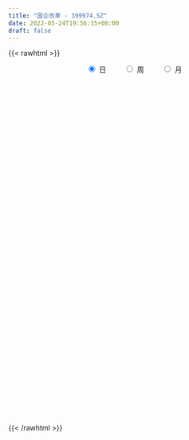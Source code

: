 ```yaml
---
title: "国企改革 - 399974.SZ"
date: 2022-05-24T19:56:15+08:00
draft: false
---
```

{{< rawhtml >}}
    <div style="text-align: center">
        <label style="padding: 1rem;"><input style="margin-right: .5rem" type="radio" name="period" value="D" checked onclick="period_change(this)">日</label>
        <label style="padding: 1rem;"><input style="margin-right: .5rem" type="radio" name="period" value="W" onclick="period_change(this)">周</label>
        <label style="padding: 1rem;"><input style="margin-right: .5rem" type="radio" name="period" value="M" onclick="period_change(this)">月</label>
    </div>
    <div id="chart" style="height: 700px;"></div> 
    <script type="text/javascript">
        const D_v = [35735266.0799999982,41989822.6199999973,42526641.9600000009,33991743.8100000024,33069379.7399999984,35579750.5200000033,35158806.5399999991,36756834.450000003,48857076.9399999976,42567646.0600000024,36628579.75,44381729.3900000006,37082402.6799999997,36965055.8200000003,34124274.8299999982,31908581.370000001,35415193.1000000015,33976742.5,33277737.2600000016,30758989.0599999987,38031086.6000000015,50490913.6799999997,45500644.3999999985,41319783.75,35815207.9600000009,51112211.4299999997,43668958.2199999988,44416566.6799999997,41683701.1400000006,37150286.3100000024,43020397.2899999991,40046848.8999999985,40694975.9600000009,33263592.4899999984,41123479.0399999991,39882261.2100000009,37061024.549999997,39619037.7100000009,38428677.6300000027,49603175.950000003,42316206.049999997,53759593.5600000024,45688739.7899999991,55264375.5300000012,48371802.5700000003,47904740.0700000003,44024240.5600000024,37674277.9699999988,43491628.8900000006,45327489.2199999988,55609417.2700000033,62732924.6300000027,67602367.3400000036,57182847.8500000015,48794688.3999999985,48434707.1000000015,66765805.6499999985,54700709.0,45110311.1799999997,48606838.1300000027,46881078.3699999973,54355956.9600000009,49256206.3999999985,54970923.9799999967,48940684.6400000006,46916612.3400000036,45788756.6499999985,54410391.3100000024,55417245.3699999973,60475282.950000003,53687665.2800000012,49217237.6000000015,54935801.4099999964,46413108.5099999979,46264487.7199999988,49451198.9299999997,62694127.75,69956957.1899999976,89329267.799999997,79030024.9699999988,75831608.2800000012,66024272.2199999988,64436172.3299999982,66953943.4600000009,71956017.7399999946,78590983.4200000018,69633385.549999997,70608873.9300000072,56338193.0099999979,62859274.5200000033,57188543.3599999994,57288986.6300000027,59981321.9200000018,55015489.8299999982,58940265.799999997,50039437.2100000009,54492828.8100000024,43192956.7400000021,52682258.2899999991,49660447.049999997,50493135.549999997,41195464.2199999988,37907794.7700000033,46060296.9200000018,45832143.799999997,39666135.1899999976,43058411.2299999967,42425755.2400000021,41616108.5399999991,42573128.0600000024,40997057.8299999982,43929127.0099999979,48189215.8800000027,49808255.5399999991,52645570.2800000012,56514206.2299999967,45054806.8500000015,41244379.4799999967,41386388.1700000018,37305637.7800000012,35333294.5099999979,40992978.9399999976,50654891.799999997,43192142.1799999997,39706495.3699999973,42373542.7199999988,36280795.8699999973,37314793.7800000012,39808848.2899999991,44799882.0600000024,40786692.0900000036,36955212.3200000003,33017469.879999999,32745103.5799999982,36427855.4399999976,36971211.1599999964,35815000.0600000024,43810158.8400000036,43782982.4600000009,48740390.200000003,51398212.5300000012,43464658.1599999964,59792416.8400000036,52498869.1599999964,59775979.5799999982,44672009.5,39172406.4099999964,42613835.8400000036,41419366.3200000003,43403457.3100000024,34078290.3200000003,31998403.3500000015,35195740.200000003,34574168.1400000006,33421370.8399999999,33942863.6799999997,30765480.5899999999,37661788.0,33245495.7199999988,42269838.2299999967,47646812.2299999967,43291534.0,53689275.1899999976,48075694.8999999985,44072769.3299999982,42565466.299999997,43440128.8400000036,42643082.7299999967,36852716.4200000018,48189089.3900000006,44373210.049999997,49582297.3100000024,44688184.4900000021,36949543.6899999976,40214060.8999999985,32253033.879999999,37654394.2299999967,37898620.6499999985,43990136.8299999982,44185065.6199999973,45069903.6400000006,42386974.1300000027,49807082.25,45222249.1599999964,36943810.9600000009,32733077.1799999997,33181038.4600000009,32690593.5799999982,37095137.799999997,39329776.9600000009,40662058.3800000027,60140416.4299999997,44277570.9900000021,38150218.2199999988,37706292.049999997,34562981.2299999967,45332723.4699999988,38917248.7100000009,50955076.2899999991,50998523.8200000003,58106661.9299999997,45838819.5900000036,43013604.1099999994,39024818.5600000024,61782846.8400000036,60274883.3599999994,53520820.3900000006,46535068.3400000036,40004345.4399999976,36889209.1000000015,41775684.0600000024,33876999.5300000012,33255691.4600000009,35964317.700000003,30290560.9200000018,42869199.700000003,40193608.3299999982,40533207.7899999991,50362829.1700000018,40892253.9900000021,46825292.8200000003,46467002.2299999967,43740453.4699999988,38169696.6099999994,40006220.3299999982,39802833.1300000027,38409542.8299999982,36984044.7299999967,36470852.6599999964,38284143.6400000006,36288420.0799999982,49986906.2299999967,47956943.3400000036,54513391.5300000012,48979527.2899999991,55178224.7100000009,49673673.1700000018,43504844.3699999973,33027602.7800000012,47464951.5900000036,55970499.0,38355471.0,38888825.0,38237920.0,36933808.0,37298438.5,38016850.4399999976,46039082.6000000015,38833420.6899999976,45662596.3900000006]
const D_histogram = [0.0,3.2942678063,6.7980846026,9.0353470999,9.2725566816,8.614947508,6.0073451853,4.3555267764,6.6193725793,7.6664339542,8.2995517091,7.7014932689,7.5656214891,7.2723524695,5.3168571115,2.9762460682,1.6244491433,1.1558858656,-1.059997019,-2.44202096,-2.6601169669,-4.5848319892,-7.0340118587,-9.862354997,-11.0587857744,-11.3270301294,-11.3049170679,-9.8872707729,-8.194841469,-6.720839299,-3.6343768954,-1.6279229114,-2.1570560137,-1.6157629768,-1.3429708824,-4.5993070079,-5.4782929855,-4.979369308,-3.4102843089,-2.5157189844,-2.2348575778,-0.8596662161,0.5501056642,0.0703358549,1.3039034933,1.8284610779,2.7223072088,2.5825359768,3.0402626993,3.1778489322,2.2286236166,-1.8988563252,-7.6372124544,-11.799706129,-11.8971212039,-12.3376649789,-8.2721014507,-5.7855418001,-3.0905203751,-1.54890108,-0.3894646417,2.5601934285,6.180955817,8.5236135829,8.6694852213,8.2078238273,7.3421610757,3.691724555,3.3288274736,2.4108278308,0.0527487795,0.6598472373,1.6438480386,2.0546592741,0.1572383767,-1.200218519,-2.2928999672,-1.5620349281,0.3189944941,2.205769635,2.3761050604,4.3067186816,7.1259150306,7.9778097707,8.7181956078,9.6222345087,10.0959733831,7.4477793235,4.120467605,-0.0743122713,-1.7611990284,-2.6669480028,-2.9304267443,-4.0883037721,-5.1327860498,-4.3312224363,-5.4130669609,-5.0479210513,-3.1808739803,-1.2888313292,-1.8983808495,-1.2633970986,-0.5671342128,0.4018964219,0.1246782362,0.9135352969,0.7530769047,1.0936494336,1.7829551492,2.4878238045,2.1960009623,0.1729994594,-2.3964200415,-3.034935567,-3.6600608115,-5.5339558138,-6.1163785483,-4.904289203,-4.691624003,-3.90596579,-2.873349388,-2.4791405662,-0.0671096292,1.585917501,2.0817207262,1.4383591222,1.2543557626,0.4610278189,1.3960519077,2.118299707,2.0953808312,1.8931145313,1.2765049122,-0.2498530748,-1.9296677328,-2.4388238829,-2.2692679989,-1.4167106514,1.1580960274,3.0492986411,4.21974712,6.1884792474,8.6803691758,8.6334733669,9.3235171647,8.4304614009,6.5398139373,6.0166189188,3.2158943024,-0.2636940577,-1.5461079522,-2.6796593838,-2.4654917963,-2.858526562,-3.4076628001,-3.0214848697,-4.442009643,-3.8517673827,-2.561239471,-2.0116345184,-2.8940429976,-4.539533541,-5.3583094442,-5.2253755327,-5.8927358783,-5.0191223138,-6.0796812036,-8.1199581318,-7.9757877278,-5.1234817461,-3.5795415123,-2.3253472947,-2.7134178614,-2.2955355501,-4.76365829,-4.9827875433,-6.8509406845,-9.0614844951,-7.5368657804,-5.7486647754,-2.9854584793,0.0975439848,1.9943997721,1.9061551172,2.1878734261,2.7900403287,3.2918783064,4.7060303442,5.5045672009,4.6339177562,4.9931230959,3.1676483667,2.1054448659,1.6500352647,2.3836980463,2.1948704877,1.7153373333,-0.1660595559,-4.3666631438,-9.6092480343,-13.6071554494,-13.8549725358,-12.8425037967,-14.515520813,-20.4905332039,-18.6986161583,-14.5275243684,-9.8210865547,-6.2251326764,-3.0599500544,0.214247392,1.8312156374,1.6361717676,1.626169278,1.8338813583,4.979487564,6.3304764572,8.6073297792,9.7569164611,9.1354012943,9.6162032538,6.1471607947,5.5232255737,4.6179998113,5.8189085078,6.0123258485,5.2020949898,4.3103178289,1.8889135997,-1.7636465501,-3.1326642455,-9.2544016076,-13.4624522403,-12.0228022065,-8.8087591592,-3.5428782821,0.6034470879,0.2032427827,-0.374523698,0.4417719399,2.2209469191,2.9630826901,4.5905326772,5.4150013015,6.9636307134,7.2735212294,7.5260136838,9.4333733587,9.5901567138,6.9906007828]
const D_fast = [0.0,4.1178347578,9.3211727048,13.8172719771,16.3726207292,17.8687484326,16.7629824062,16.2000456914,20.1187346391,23.0824045026,25.7904101847,27.1177250618,28.8732586543,30.398077752,29.7717966719,28.1752471456,27.2295625065,27.0499706952,24.569088556,22.576559375,21.6934341263,18.6225111067,14.4148282725,9.120896385,5.1597691639,2.0597672766,-0.7443489289,-1.7985203271,-2.1548013904,-2.3610090452,-0.1831408655,1.4163323907,0.3479352849,0.4852875777,0.4223369515,-3.983825926,-6.2323851499,-6.9783037995,-6.2617898776,-5.9961542992,-6.2740072871,-5.1137324794,-3.5664341831,-4.0286200286,-2.4690765169,-1.4874036628,0.0870192703,0.5928820325,1.8106744298,2.7427228958,2.3506534843,-2.2515405388,-9.8991997815,-17.0116199884,-20.0833153643,-23.6082753841,-21.6107372185,-20.5705630179,-18.6481716867,-17.4937776616,-16.4317073837,-12.8420009565,-7.6759996137,-3.2024384521,-0.8891955083,0.7010990545,1.6709765718,-1.0565288101,-0.5872190231,-0.9025117083,-3.2474035647,-2.4753432975,-1.0803804866,-0.1559044326,-2.0140157357,-3.6715272612,-5.3374337012,-4.9970773941,-3.0362993484,-0.5980817987,0.1662798918,3.1735731833,7.77424829,10.6205954728,13.5405302118,16.8501277399,19.8478599601,19.0616107313,16.7644159141,12.55105797,10.4238714557,8.8513854806,7.8553000531,5.6753470822,3.3476682921,3.0664262965,0.6313150317,-0.2655193215,0.8063092544,2.3761440732,1.2919993405,1.6111338168,2.1656131493,3.2351178896,2.9890692629,4.0063101478,4.0341209818,4.6481058691,5.7831503721,7.1099749784,7.3671523767,5.3874007387,2.2188762275,0.8216268102,-0.7185136371,-3.9758975928,-6.0874149645,-6.1013979199,-7.0616387207,-7.2524719552,-6.9381929001,-7.16376922,-4.7685156903,-2.7190091848,-1.7027757781,-1.9865476015,-1.8569620205,-2.5350330095,-1.2509959438,0.0008267823,0.5017531143,0.7727654472,0.4752820562,-1.1135391995,-3.2757707907,-4.3946329116,-4.7923940272,-4.2940143426,-1.429683657,1.223843617,3.4492288759,6.9650808152,11.6270630376,13.7385355703,16.7594586593,17.9740182457,17.7183242664,18.6992839777,16.7025329369,13.1570210623,11.4880801798,9.6846139023,9.2824085407,8.1747421344,6.7736901963,6.4044969093,3.8734697253,3.5007701398,4.1509881838,4.1976845068,2.5917652783,-0.1886086504,-2.3469619147,-3.5203718863,-5.6609162015,-6.0420832154,-8.6225624062,-12.6928288673,-14.5426053953,-12.97116985,-12.3221149944,-11.6492576004,-12.7156826324,-12.8716842087,-16.5307215211,-17.9955476602,-21.5764359725,-26.052350907,-26.4119486373,-26.0609138261,-24.0440721499,-20.9366836896,-18.5412279592,-18.1529338348,-17.3242471694,-16.0245701846,-14.6997626303,-12.1091030065,-9.9344243496,-9.6465943552,-8.0391082415,-9.0726708791,-9.6085131634,-9.6514139485,-8.3218266553,-7.9619365919,-8.012635413,-9.9355471912,-15.2278165651,-22.8727134641,-30.2724097415,-33.9839699618,-36.1821271719,-41.4840243915,-52.5816700834,-55.4644070774,-54.9251963796,-52.6740302046,-50.6343594953,-48.234164387,-44.9064050926,-42.8316329378,-42.6176338657,-42.2210940358,-41.5549116159,-37.1644335192,-34.2308255117,-29.8021397449,-26.2133239477,-24.5509887909,-21.666136018,-23.5983882784,-22.841517106,-22.5922429155,-19.9366070921,-18.2401082892,-17.7498154005,-17.5640131041,-19.5131889335,-23.6066607208,-25.7588444775,-34.1941822416,-41.7678459343,-43.3338964522,-42.3220431947,-37.9418818881,-33.6446947461,-33.9940883556,-34.6654857608,-33.7387471379,-31.4043354289,-29.9214289854,-27.146345829,-24.9681268793,-21.6785897891,-19.5503189658,-17.4163230903,-13.1506200758,-10.5962975422,-11.4482032775]
const D_slow = [0.0,0.8235669516,2.5230881022,4.7819248772,7.1000640476,9.2538009246,10.7556372209,11.844518915,13.4993620598,15.4159705484,17.4908584756,19.4162317929,21.3076371652,23.1257252825,24.4549395604,25.1990010774,25.6051133633,25.8940848297,25.6290855749,25.0185803349,24.3535510932,23.2073430959,21.4488401312,18.983251382,16.2185549384,13.386797406,10.560568139,8.0887504458,6.0400400786,4.3598302538,3.4512360299,3.0442553021,2.5049912987,2.1010505545,1.7653078339,0.6154810819,-0.7540921645,-1.9989344915,-2.8515055687,-3.4804353148,-4.0391497093,-4.2540662633,-4.1165398473,-4.0989558835,-3.7729800102,-3.3158647407,-2.6352879385,-1.9896539443,-1.2295882695,-0.4351260364,0.1220298677,-0.3526842136,-2.2619873272,-5.2119138594,-8.1861941604,-11.2706104051,-13.3386357678,-14.7850212178,-15.5576513116,-15.9448765816,-16.042242742,-15.4021943849,-13.8569554307,-11.726052035,-9.5586807296,-7.5067247728,-5.6711845039,-4.7482533651,-3.9160464967,-3.313339539,-3.3001523442,-3.1351905348,-2.7242285252,-2.2105637067,-2.1712541125,-2.4713087422,-3.044533734,-3.435042466,-3.3552938425,-2.8038514338,-2.2098251686,-1.1331454982,0.6483332594,2.6427857021,4.822334604,7.2278932312,9.751886577,11.6138314078,12.6439483091,12.6253702413,12.1850704842,11.5183334835,10.7857267974,9.7636508544,8.4804543419,7.3976487328,6.0443819926,4.7824017298,3.9871832347,3.6649754024,3.19038019,2.8745309154,2.7327473622,2.8332214677,2.8643910267,3.0927748509,3.2810440771,3.5544564355,4.0001952228,4.6221511739,5.1711514145,5.2144012793,4.615296269,3.8565623772,2.9415471744,1.5580582209,0.0289635838,-1.1971087169,-2.3700147177,-3.3465061652,-4.0648435122,-4.6846286537,-4.701406061,-4.3049266858,-3.7844965042,-3.4249067237,-3.1113177831,-2.9960608283,-2.6470478514,-2.1174729247,-1.5936277169,-1.1203490841,-0.801222856,-0.8636861247,-1.3461030579,-1.9558090286,-2.5231260283,-2.8773036912,-2.5877796843,-1.8254550241,-0.7705182441,0.7766015678,2.9466938617,5.1050622035,7.4359414946,9.5435568448,11.1785103292,12.6826650589,13.4866386345,13.42071512,13.034188132,12.364273286,11.747900337,11.0332686965,10.1813529964,9.425981779,8.3154793683,7.3525375226,6.7122276548,6.2093190252,5.4858082758,4.3509248906,3.0113475295,1.7050036464,0.2318196768,-1.0229609017,-2.5428812026,-4.5728707355,-6.5668176675,-7.847688104,-8.742573482,-9.3239103057,-10.0022647711,-10.5761486586,-11.7670632311,-13.0127601169,-14.725495288,-16.9908664118,-18.8750828569,-20.3122490508,-21.0586136706,-21.0342276744,-20.5356277314,-20.059088952,-19.5121205955,-18.8146105133,-17.9916409367,-16.8151333507,-15.4389915505,-14.2805121114,-13.0322313374,-12.2403192457,-11.7139580293,-11.3014492131,-10.7055247015,-10.1568070796,-9.7279727463,-9.7694876353,-10.8611534212,-13.2634654298,-16.6652542921,-20.1289974261,-23.3396233753,-26.9685035785,-32.0911368795,-36.7657909191,-40.3976720112,-42.8529436498,-44.4092268189,-45.1742143326,-45.1206524846,-44.6628485752,-44.2538056333,-43.8472633138,-43.3887929742,-42.1439210832,-40.5613019689,-38.4094695241,-35.9702404088,-33.6863900852,-31.2823392718,-29.7455490731,-28.3647426797,-27.2102427269,-25.7555155999,-24.2524341378,-22.9519103903,-21.8743309331,-21.4021025332,-21.8430141707,-22.626180232,-24.9397806339,-28.305393694,-31.3110942457,-33.5132840355,-34.399003606,-34.248141834,-34.1973311383,-34.2909620628,-34.1805190778,-33.6252823481,-32.8845116755,-31.7368785062,-30.3831281808,-28.6422205025,-26.8238401951,-24.9423367742,-22.5839934345,-20.186454256,-18.4388040603]
const D_data = [['2021-05-13', 1936.901, 1933.4075, 1928.2671, 1949.8819],['2021-05-14', 1940.1794, 1985.0275, 1930.183, 1985.3424],['2021-05-17', 1986.3347, 2010.4003, 1986.2236, 2019.9228],['2021-05-18', 2008.61, 2016.9895, 2003.4957, 2017.2665],['2021-05-19', 2010.9188, 2006.8384, 2000.2701, 2014.878],['2021-05-20', 2001.816, 2002.8352, 1994.2328, 2009.6211],['2021-05-21', 2006.326, 1976.8322, 1973.9399, 2009.5185],['2021-05-24', 1973.7993, 1983.0303, 1963.4933, 1985.0518],['2021-05-25', 1983.9109, 2039.997, 1980.1724, 2041.8764],['2021-05-26', 2042.4593, 2041.5357, 2038.3599, 2053.814],['2021-05-27', 2037.0013, 2049.6725, 2029.3517, 2059.214],['2021-05-28', 2049.6816, 2043.3992, 2031.1142, 2054.3102],['2021-05-31', 2046.5823, 2056.2439, 2031.2508, 2056.2707],['2021-06-01', 2051.2196, 2062.2415, 2036.5339, 2062.9942],['2021-06-02', 2064.7841, 2043.7573, 2035.9121, 2067.9287],['2021-06-03', 2043.2293, 2034.1475, 2033.6368, 2056.8873],['2021-06-04', 2024.1859, 2041.9981, 2020.9468, 2059.3349],['2021-06-07', 2046.5612, 2052.9247, 2037.9807, 2053.0921],['2021-06-08', 2052.5734, 2027.4532, 2015.4417, 2061.8859],['2021-06-09', 2027.0799, 2030.3511, 2023.8546, 2036.3506],['2021-06-10', 2026.4481, 2042.0752, 2024.4954, 2048.961],['2021-06-11', 2043.1994, 2015.3516, 2010.9291, 2043.3695],['2021-06-15', 2009.8555, 1995.4265, 1985.9246, 2012.5513],['2021-06-16', 1993.9006, 1972.448, 1968.5078, 1997.0964],['2021-06-17', 1968.1171, 1976.0894, 1966.1501, 1981.2181],['2021-06-18', 1973.8019, 1976.8697, 1963.025, 1981.7075],['2021-06-21', 1971.4547, 1972.4588, 1957.7329, 1978.7342],['2021-06-22', 1979.0995, 1986.6781, 1975.697, 1989.4984],['2021-06-23', 1989.4427, 1992.3084, 1979.3522, 1997.344],['2021-06-24', 1995.1268, 1992.9148, 1982.7576, 1995.1268],['2021-06-25', 1994.525, 2021.9039, 1991.4592, 2023.4644],['2021-06-28', 2026.222, 2020.5385, 2011.8057, 2030.6898],['2021-06-29', 2017.3102, 1991.6386, 1989.6038, 2017.3102],['2021-06-30', 1991.9533, 2003.9033, 1989.6259, 2006.3566],['2021-07-01', 2011.1177, 2001.8345, 1990.9091, 2011.8391],['2021-07-02', 1988.5954, 1947.2787, 1946.0629, 1988.5972],['2021-07-05', 1947.4243, 1961.7971, 1943.8304, 1961.8018],['2021-07-06', 1964.2456, 1973.6402, 1951.9756, 1974.8902],['2021-07-07', 1959.221, 1988.9513, 1956.2062, 1991.2547],['2021-07-08', 1995.4911, 1984.3495, 1979.4139, 1998.5735],['2021-07-09', 1976.3232, 1977.4009, 1958.1317, 1980.9807],['2021-07-12', 1988.9503, 1993.7784, 1972.9264, 2001.5828],['2021-07-13', 1996.5418, 2001.0488, 1989.8364, 2006.9912],['2021-07-14', 1998.8184, 1979.5488, 1977.6971, 1998.8184],['2021-07-15', 1975.8991, 2003.0626, 1971.1558, 2003.7707],['2021-07-16', 1998.4958, 1999.6989, 1993.7119, 2013.6734],['2021-07-19', 1997.9443, 2009.5815, 1984.8367, 2012.6163],['2021-07-20', 1991.8379, 2000.4722, 1985.613, 2001.5328],['2021-07-21', 2003.5355, 2010.8545, 2001.935, 2015.7811],['2021-07-22', 2009.0667, 2010.8366, 2003.8721, 2015.3576],['2021-07-23', 2007.8332, 1997.1595, 1987.586, 2007.8332],['2021-07-26', 1995.3157, 1943.6542, 1920.3298, 1995.3157],['2021-07-27', 1942.5509, 1892.6638, 1891.3241, 1954.3253],['2021-07-28', 1877.6115, 1877.2013, 1845.2601, 1890.1878],['2021-07-29', 1905.2998, 1906.1193, 1890.2424, 1909.9806],['2021-07-30', 1897.4222, 1889.2308, 1868.857, 1897.4222],['2021-08-02', 1879.7607, 1945.5189, 1868.1228, 1947.7973],['2021-08-03', 1932.6087, 1935.8523, 1925.5592, 1948.6731],['2021-08-04', 1930.9822, 1946.7962, 1928.0986, 1946.9259],['2021-08-05', 1934.7701, 1939.7227, 1925.695, 1952.8619],['2021-08-06', 1936.1982, 1939.1996, 1922.6761, 1939.2251],['2021-08-09', 1933.8019, 1971.4207, 1932.0899, 1977.9264],['2021-08-10', 1966.3136, 1999.0896, 1962.6854, 1999.3364],['2021-08-11', 2002.5949, 2003.3348, 1999.3219, 2017.8592],['2021-08-12', 1998.4668, 1987.9387, 1985.0789, 2003.563],['2021-08-13', 1983.0177, 1985.0278, 1972.9436, 1996.9582],['2021-08-16', 1982.9445, 1981.6671, 1978.9473, 1999.5928],['2021-08-17', 1979.5939, 1938.189, 1932.853, 1993.078],['2021-08-18', 1937.6351, 1970.7092, 1929.0016, 1972.3041],['2021-08-19', 1967.3615, 1962.0636, 1951.6066, 1970.7733],['2021-08-20', 1950.1917, 1935.6364, 1915.8787, 1957.7415],['2021-08-23', 1944.9591, 1967.881, 1941.5973, 1971.3254],['2021-08-24', 1965.5947, 1977.4315, 1962.5519, 1979.9392],['2021-08-25', 1978.723, 1975.1656, 1964.5036, 1978.723],['2021-08-26', 1972.1614, 1942.7709, 1941.4559, 1972.1614],['2021-08-27', 1936.5584, 1939.9544, 1932.8198, 1953.5695],['2021-08-30', 1946.8976, 1934.8257, 1923.4657, 1949.2993],['2021-08-31', 1934.9649, 1954.6914, 1921.8191, 1954.83],['2021-09-01', 1957.2576, 1975.2145, 1941.0829, 1986.8716],['2021-09-02', 1972.5875, 1986.0879, 1968.9311, 1986.4707],['2021-09-03', 1990.3265, 1971.6375, 1967.9644, 1990.3671],['2021-09-06', 1970.7226, 2001.8527, 1969.9201, 2006.3832],['2021-09-07', 2004.3557, 2030.4429, 1996.3882, 2034.8458],['2021-09-08', 2026.435, 2022.0493, 2015.5149, 2032.5363],['2021-09-09', 2015.6206, 2032.2148, 2011.5326, 2032.2385],['2021-09-10', 2034.148, 2046.9594, 2030.8121, 2065.0294],['2021-09-13', 2046.8067, 2054.4403, 2039.9152, 2060.3298],['2021-09-14', 2053.6244, 2017.9775, 2013.6267, 2056.4838],['2021-09-15', 2010.3831, 1999.6257, 1989.0845, 2014.3552],['2021-09-16', 2002.2903, 1971.7649, 1971.2362, 2009.6595],['2021-09-17', 1966.1593, 1988.2733, 1959.3898, 1989.6283],['2021-09-22', 1956.2456, 1990.9422, 1953.8803, 1994.583],['2021-09-23', 1997.0114, 1995.1641, 1984.0869, 2008.7728],['2021-09-24', 1990.2718, 1978.742, 1975.9658, 1998.3419],['2021-09-27', 1987.5331, 1971.7839, 1961.1641, 1997.2522],['2021-09-28', 1971.8964, 1991.5977, 1969.094, 1994.6395],['2021-09-29', 1976.9309, 1964.2721, 1949.9691, 1977.7616],['2021-09-30', 1969.361, 1977.0361, 1967.4019, 1981.6991],['2021-10-08', 2003.8052, 1999.2425, 1985.6695, 2006.2629],['2021-10-11', 2007.8279, 2008.5098, 2005.4107, 2026.5995],['2021-10-12', 2001.7051, 1979.8407, 1962.7057, 2001.7051],['2021-10-13', 1974.9023, 1994.6737, 1966.4708, 1999.4152],['2021-10-14', 1993.9232, 1998.7203, 1991.206, 2004.4922],['2021-10-15', 1995.9157, 2006.9909, 1989.3872, 2010.1382],['2021-10-18', 2004.9118, 1993.8646, 1981.1773, 2004.9118],['2021-10-19', 1989.0987, 2009.46, 1987.9064, 2011.7267],['2021-10-20', 2007.5003, 2000.3902, 1998.2141, 2013.532],['2021-10-21', 2001.6544, 2008.3901, 1995.7732, 2016.7032],['2021-10-22', 2010.7642, 2017.2525, 2007.8315, 2028.992],['2021-10-25', 2009.0589, 2023.5636, 2002.2053, 2024.3821],['2021-10-26', 2025.3308, 2014.7719, 2010.7604, 2034.4712],['2021-10-27', 2011.2645, 1988.4809, 1983.6788, 2011.2645],['2021-10-28', 1982.5757, 1968.9748, 1961.2145, 1986.1715],['2021-10-29', 1970.3942, 1982.8957, 1965.2386, 1982.8957],['2021-11-01', 1969.1963, 1977.4293, 1961.0541, 1982.8364],['2021-11-02', 1976.8578, 1951.6194, 1934.3334, 1982.9158],['2021-11-03', 1952.0881, 1956.5742, 1946.3192, 1962.8079],['2021-11-04', 1962.6786, 1976.2674, 1960.3816, 1976.9592],['2021-11-05', 1973.1043, 1963.4958, 1963.2672, 1981.2874],['2021-11-08', 1965.0508, 1969.5257, 1959.1638, 1976.8366],['2021-11-09', 1972.2628, 1974.3036, 1957.3116, 1977.9599],['2021-11-10', 1972.3213, 1967.398, 1943.6328, 1972.3213],['2021-11-11', 1960.5731, 1998.6163, 1958.7521, 1999.2449],['2021-11-12', 2000.4527, 2000.1023, 1992.4351, 2003.9235],['2021-11-15', 2005.9112, 1992.324, 1987.0996, 2010.6151],['2021-11-16', 1990.8491, 1978.5426, 1976.3371, 2001.591],['2021-11-17', 1976.2185, 1982.6703, 1966.0105, 1982.8703],['2021-11-18', 1977.8741, 1972.6322, 1965.0701, 1980.8664],['2021-11-19', 1969.7063, 1995.026, 1967.5513, 1996.3364],['2021-11-22', 1993.9132, 1997.9287, 1988.8902, 1999.8708],['2021-11-23', 1994.4498, 1991.9136, 1989.4551, 2000.3532],['2021-11-24', 1993.1155, 1990.4628, 1985.1166, 1997.2127],['2021-11-25', 1989.1528, 1984.1823, 1980.9962, 1992.0415],['2021-11-26', 1978.097, 1967.2549, 1964.0799, 1978.1456],['2021-11-29', 1943.7942, 1955.5952, 1942.1349, 1961.2754],['2021-11-30', 1959.5099, 1962.3377, 1952.8305, 1972.0347],['2021-12-01', 1961.5684, 1967.7125, 1959.1502, 1969.2724],['2021-12-02', 1964.0757, 1977.182, 1959.32, 1982.8918],['2021-12-03', 1977.3035, 2007.5802, 1975.7293, 2007.5802],['2021-12-06', 2013.1491, 2012.508, 2010.5809, 2031.5457],['2021-12-07', 2027.9002, 2014.5182, 2007.8822, 2030.4259],['2021-12-08', 2018.6887, 2037.2282, 2010.763, 2037.4081],['2021-12-09', 2034.9661, 2062.1338, 2034.9661, 2074.6844],['2021-12-10', 2049.7476, 2044.4763, 2038.5873, 2053.921],['2021-12-13', 2061.1743, 2063.5707, 2059.1821, 2085.0765],['2021-12-14', 2053.0882, 2051.5205, 2047.8477, 2057.3689],['2021-12-15', 2046.0283, 2038.9542, 2038.2011, 2054.2678],['2021-12-16', 2040.3187, 2056.2937, 2029.743, 2056.2937],['2021-12-17', 2051.6349, 2024.2999, 2024.2999, 2051.6349],['2021-12-20', 2013.8327, 2001.8514, 1999.2181, 2031.8483],['2021-12-21', 2001.8486, 2017.6316, 2001.8486, 2021.5017],['2021-12-22', 2021.8896, 2013.0564, 2008.5106, 2022.9358],['2021-12-23', 2016.187, 2027.1106, 2013.5998, 2027.792],['2021-12-24', 2026.1664, 2018.5015, 2011.3244, 2029.5387],['2021-12-27', 2019.2755, 2012.985, 2005.553, 2027.7258],['2021-12-28', 2015.4805, 2023.0849, 2010.4142, 2023.9292],['2021-12-29', 2023.0808, 1995.8976, 1994.2968, 2023.0808],['2021-12-30', 1993.9093, 2016.6372, 1992.94, 2025.0405],['2021-12-31', 2020.751, 2028.9487, 2017.4636, 2031.0092],['2022-01-04', 2034.354, 2023.741, 2006.0835, 2034.7895],['2022-01-05', 2018.9966, 2003.7507, 1996.4373, 2025.3765],['2022-01-06', 1993.1638, 1985.0394, 1976.1001, 2001.1761],['2022-01-07', 1988.296, 1985.2632, 1983.2148, 2005.592],['2022-01-10', 1979.3159, 1991.4165, 1967.9632, 1994.0195],['2022-01-11', 1990.9409, 1975.6049, 1973.0204, 1998.6847],['2022-01-12', 1979.3534, 1991.0412, 1976.1354, 1993.9278],['2022-01-13', 1995.3115, 1961.5735, 1961.2186, 1995.5244],['2022-01-14', 1952.265, 1934.662, 1932.9523, 1953.291],['2022-01-17', 1933.6458, 1949.6363, 1933.6458, 1954.1495],['2022-01-18', 1952.8133, 1985.4253, 1948.3383, 1988.5601],['2022-01-19', 1985.7165, 1976.2749, 1966.4498, 1998.2809],['2022-01-20', 1974.3553, 1976.5747, 1967.8413, 1988.2414],['2022-01-21', 1968.4447, 1954.9337, 1948.6659, 1968.6284],['2022-01-24', 1948.2362, 1961.6354, 1945.536, 1964.4291],['2022-01-25', 1951.8411, 1915.4601, 1915.4262, 1959.6873],['2022-01-26', 1921.4021, 1930.6729, 1905.9686, 1931.7171],['2022-01-27', 1930.3054, 1897.5998, 1896.4185, 1930.3054],['2022-01-28', 1906.2723, 1873.5781, 1870.9667, 1913.7821],['2022-02-07', 1903.1421, 1909.3084, 1900.6102, 1920.1078],['2022-02-08', 1908.9164, 1913.4675, 1878.1268, 1913.5507],['2022-02-09', 1911.098, 1931.5794, 1909.4467, 1935.4498],['2022-02-10', 1931.8152, 1947.2896, 1926.209, 1949.4562],['2022-02-11', 1941.2447, 1943.8084, 1938.1228, 1968.6111],['2022-02-14', 1936.6829, 1922.5004, 1914.0487, 1940.8053],['2022-02-15', 1921.8898, 1926.4817, 1914.4446, 1927.424],['2022-02-16', 1931.9407, 1932.1603, 1927.0935, 1940.785],['2022-02-17', 1930.6687, 1933.7138, 1924.7858, 1939.4079],['2022-02-18', 1925.8661, 1951.0781, 1923.9982, 1951.1773],['2022-02-21', 1948.4449, 1951.1654, 1938.012, 1952.4849],['2022-02-22', 1940.4791, 1931.9959, 1920.1028, 1940.4791],['2022-02-23', 1933.7099, 1947.9419, 1929.0447, 1948.95],['2022-02-24', 1939.0125, 1918.0492, 1901.8176, 1944.3816],['2022-02-25', 1925.3896, 1920.187, 1913.8983, 1940.1652],['2022-02-28', 1919.3357, 1923.5393, 1903.7079, 1925.0924],['2022-03-01', 1927.0384, 1939.2492, 1923.9596, 1941.4032],['2022-03-02', 1931.4762, 1929.5134, 1924.887, 1935.7771],['2022-03-03', 1937.049, 1924.2058, 1919.7933, 1941.5939],['2022-03-04', 1909.7599, 1899.454, 1893.1309, 1917.0109],['2022-03-07', 1892.4649, 1850.578, 1843.345, 1892.5031],['2022-03-08', 1849.8173, 1804.546, 1799.891, 1859.3096],['2022-03-09', 1813.8608, 1783.6018, 1714.2364, 1819.565],['2022-03-10', 1817.8005, 1805.4257, 1802.0326, 1823.0926],['2022-03-11', 1781.6693, 1809.4682, 1756.7726, 1812.837],['2022-03-14', 1782.7815, 1759.4253, 1759.3976, 1803.8282],['2022-03-15', 1738.616, 1666.4543, 1666.4543, 1746.5255],['2022-03-16', 1694.1595, 1731.8002, 1639.5309, 1737.6246],['2022-03-17', 1761.6894, 1758.9487, 1752.0698, 1784.0428],['2022-03-18', 1752.3588, 1774.0264, 1741.8659, 1778.7447],['2022-03-21', 1777.3255, 1769.9606, 1753.5509, 1781.3829],['2022-03-22', 1765.7785, 1772.7828, 1762.2796, 1784.338],['2022-03-23', 1778.1347, 1784.0347, 1766.8114, 1790.6208],['2022-03-24', 1773.2567, 1770.9449, 1761.6831, 1780.2831],['2022-03-25', 1769.8811, 1747.1315, 1745.8264, 1776.348],['2022-03-28', 1728.8311, 1743.9124, 1716.4615, 1755.4925],['2022-03-29', 1745.0648, 1742.3373, 1737.34, 1758.1625],['2022-03-30', 1753.9655, 1784.8958, 1751.1383, 1784.8987],['2022-03-31', 1775.9522, 1773.2407, 1769.5735, 1783.5206],['2022-04-01', 1761.2914, 1795.0551, 1758.1321, 1799.8187],['2022-04-06', 1787.1242, 1792.29, 1778.1277, 1796.1474],['2022-04-07', 1784.3501, 1774.1365, 1772.9643, 1803.3933],['2022-04-08', 1777.9782, 1790.4664, 1760.9437, 1791.3164],['2022-04-11', 1780.2129, 1734.8157, 1728.6705, 1780.2129],['2022-04-12', 1735.5671, 1759.9099, 1719.2685, 1759.964],['2022-04-13', 1752.7284, 1752.3381, 1746.9101, 1774.106],['2022-04-14', 1764.8194, 1779.9527, 1759.5456, 1790.9329],['2022-04-15', 1768.2379, 1772.2893, 1765.4989, 1782.6374],['2022-04-18', 1757.4313, 1759.1677, 1747.6838, 1765.6634],['2022-04-19', 1758.4258, 1754.1458, 1744.1914, 1762.8783],['2022-04-20', 1752.7986, 1725.3775, 1720.698, 1754.9081],['2022-04-21', 1715.6928, 1690.419, 1683.6561, 1732.4917],['2022-04-22', 1679.3998, 1700.2712, 1672.1052, 1709.1277],['2022-04-25', 1668.9522, 1611.9859, 1611.9859, 1676.2009],['2022-04-26', 1614.1673, 1595.0068, 1590.5313, 1636.9467],['2022-04-27', 1583.7633, 1643.7926, 1583.5047, 1644.0574],['2022-04-28', 1638.9549, 1665.6672, 1636.3876, 1673.4552],['2022-04-29', 1674.3955, 1704.5918, 1652.8597, 1705.1483],['2022-05-05', 1699.075, 1710.0204, 1697.1181, 1717.9318],['2022-05-06', 1672.2204, 1658.6296, 1655.1755, 1677.98],['2022-05-09', 1647.4549, 1648.7884, 1636.6245, 1660.6467],['2022-05-10', 1624.9489, 1662.0476, 1616.3089, 1666.0187],['2022-05-11', 1661.6665, 1677.3894, 1660.9955, 1700.5492],['2022-05-12', 1666.597, 1668.5651, 1655.7075, 1681.2618],['2022-05-13', 1677.4291, 1684.514, 1668.2427, 1687.237],['2022-05-16', 1699.1889, 1680.6862, 1675.4829, 1700.3251],['2022-05-17', 1681.5578, 1696.9628, 1675.7656, 1696.9628],['2022-05-18', 1699.4002, 1688.2373, 1676.5308, 1701.3078],['2022-05-19', 1663.6868, 1691.2929, 1661.3643, 1691.2929],['2022-05-20', 1700.0697, 1721.3196, 1700.0697, 1721.3235],['2022-05-23', 1721.9502, 1709.5659, 1697.481, 1722.1763],['2022-05-24', 1710.9642, 1672.2858, 1672.2858, 1716.6226]]
const W_v = [149714759.6299999952,192239052.9199999869,147984543.8100000024,194672850.4300000072,202829939.4400000274,166014437.1999999881,171884479.5300000012,205994173.4499999881,184520259.6899999678,169164572.0200000107,132221352.3199999928,113212801.6399999857,118695927.9399999976,106647195.3700000048,122011476.6600000113,170787463.9499999881,159598497.3500000238,171658350.0400000215,180292281.9099999964,131568994.6599999964,121932619.799999997,136328245.3600000143,133758648.9699999988,139518518.9600000083,172098522.5100000203,223636478.6700000167,286297389.1399999857,275912386.9399999976,246336811.5699999928,276119659.1000000238,82762779.5699999928,58316818.0600000024,164853615.4300000072,158276123.4300000072,199195125.5,204774152.7799999714,214310152.0099999905,105971894.799999997,172412876.0699999928,201496210.6099999845,182158829.1299999952,90524448.7699999958,141840238.5500000119,129170546.25,139310278.0400000215,140069828.8100000024,137364085.75,114559895.299999997,131778165.25,144847987.5700000226,153663266.4099999964,145893785.1099999845,135379988.4099999964,165332530.9500000179,130752527.700000003,132898362.2899999917,122444556.8699999899,107432254.8900000155,135699685.7999999821,108024729.3100000024,99454391.3700000048,127708020.0900000036,102393310.8900000006,139003187.3899999857,118541057.3200000077,146760705.8600000143,158937117.2199999988,124591478.3999999911,145655865.7599999905,114935422.4299999923,87228987.5199999958,108951975.349999994,80259468.8699999899,90032655.1899999976,95387551.75,58782396.0899999961,109639274.0,98050546.2899999917,105077362.4799999893,102725890.8199999928,132731339.1099999845,176076713.7800000012,288515984.9200000167,318509329.0600000024,261203149.1000000238,235912814.9200000167,241991227.6099999547,282979548.9199999571,254416627.0600000024,241141322.5500000119,205457994.2400000095,69646753.0399999917,188750874.1799999774,141846079.2100000083,133689574.7300000191,123858155.4799999893,97250619.900000006,133499178.8699999899,175959696.0,147760071.0,168753400.849999994,113219139.3799999952,108379488.0,115919103.0,117162575.0,134042908.0,117666562.0,150091847.0,155198953.0,208927819.0,152063307.0,153249093.0,150946019.0,21717648.0,110440346.0,118496910.0,123867382.0,145593356.0,115667110.0,86874260.0,114726566.0,116670533.0,108830342.0,112883679.0,253870632.0,120741517.0,196668609.0,246826424.6100000143,187238870.4499999881,184056465.5099999905,293401944.6000000238,219714159.5499999821,318940617.719999969,392244894.3800000548,345213506.8400000334,301769958.25,277322229.9300000072,214596176.5900000036,172435827.4699999988,139743087.4099999964,159363281.8199999928,155886111.3899999857,142835291.7700000107,123936633.3500000089,169934216.1899999976,173898466.2699999809,129311561.650000006,213134152.6200000048,220745045.7300000191,191400430.9500000179,124138337.0399999917,280921840.9800000191,501707188.5299999714,386121907.4200000167,314704926.4599999785,226962047.9799999893,303860453.8700000048,262017311.3600000143,268956092.8199999928,213895018.4499999881,225504382.3700000048,185354575.7800000012,164275290.3200000226,156241497.8300000131,77566136.2300000042,35186225.7700000033,182005860.7299999893,155423292.8199999928,172859207.5900000036,213984147.2599999905,242258232.1100000143,206979411.400000006,223714486.1399999857,271446726.1700000167,182856791.349999994,151454774.5399999917,201967891.3599999845,178944429.4699999988,319690969.4000000358,362349476.3299999833,274951256.9800000191,250120008.0900000036,237346847.9300000072,125664208.2800000012,103767996.9799999893,281369915.1100000143,225444518.3199999928,227902269.5,183754973.4399999976,197299134.7700000107,171214111.75,134103298.299999997,183069280.5699999928,180112015.0100000203,188240100.0500000119,86566395.599999994,185044306.3899999857,180326322.5699999928,209191866.5899999738,175495507.7999999821,186535469.1000000238,173747847.5400000215,209939909.6400000155,195011157.599999994,207028121.8899999857,250989251.5199999809,226127053.9099999964,284747535.3199999928,262064742.3300000131,254440384.3200000226,269779341.560000062,246281834.1699999869,376841985.9900000095,347961389.1700000167,316628270.3700000048,172285798.3799999952,206665488.5600000024,52682258.2899999991,225317138.5099999905,212598554.0,225496784.3199999928,236845351.0099999905,207478945.2099999785,195484476.0300000012,188304359.9300000072,196807207.9600000083,255894546.8899999857,227653597.650000006,179250059.3199999928,169036998.8300000131,186897459.6499999762,220797142.0999999642,223685497.6600000262,184969653.349999994,225439162.4699999988,180770769.3400000334,221504960.5600000024,194669463.6800000072,248912685.7400000095,261138437.4899999797,185801929.5900000036,189850894.4399999976,138080375.9799999893,208186205.7699999809,186437003.9399999976,256614993.099999994,93178517.5399999917,213707349.3700000048,196526099.5399999917,84496017.0799999982]
const W_histogram = [0.0,1.1342951567,0.931357913,0.4569277658,-0.025483197,1.113744156,2.2321691467,3.5803354627,3.3329770008,2.867082593,2.0741206151,1.8199083196,2.8999837439,4.1100133665,6.905158681,7.4832895553,9.7004876189,10.7200365291,8.6159998469,5.0719577082,2.2859434008,-0.3260409597,-0.0138983306,-0.1925902542,2.1305785686,3.3976695425,5.4507220653,8.5637962312,7.7469600831,-4.711739233,-9.9324573474,-9.7259239416,-11.4104441571,-10.0409904393,-9.8871620511,-13.1403751594,-14.8677674924,-16.3076956559,-15.4524518764,-16.6348219333,-15.9009801879,-13.7443088912,-9.247026778,-5.3881001916,-4.727667921,-5.237532656,-3.9182501659,-3.7784151064,-6.7876358525,-11.0858043673,-16.3221466853,-13.5764176094,-11.2607496566,-8.0754384495,-11.0114127679,-9.4768838327,-11.8736389702,-10.2865065017,-7.1050602979,-6.0450115304,-5.964558444,-0.8463195454,3.1262653892,-1.982454654,-6.7271419981,-8.4770260529,-5.2390936658,-4.862154167,-1.3340718729,-1.1840817775,-0.0067491068,1.6510679078,3.2338798748,1.631538239,0.9992685772,1.5621805144,4.1283421031,7.3140656189,9.7730669091,12.8000529089,16.1593581434,22.7444995285,30.6458414605,32.76121791,34.4410757635,36.5755364199,36.9961336899,40.3160652001,37.3109615562,35.9307617409,26.4662469101,19.0559446489,8.966964015,-0.482322401,-7.3928814783,-10.9605825307,-14.5773400763,-14.6184626864,-9.8277387096,-6.4152153058,-2.5754152763,-3.176901887,-3.7053581436,-2.1182087034,-4.4186532503,-9.3312037085,-10.7668622269,-8.0968963769,-6.3460653801,-0.2422988443,4.3405581572,5.4858758057,3.6007052403,1.0854764617,1.5122382856,1.6600331703,0.2980525023,0.397934913,0.5030902954,-1.8743416655,-3.7038493931,-4.7505575964,-3.6674107217,-1.2213054903,1.7294006147,3.5295216467,8.0614462103,10.4447801416,10.5874825414,5.8812711886,-0.1547591773,-1.8029822976,1.5948524888,-1.063190396,2.0344558752,-1.3095165481,-10.2330414699,-14.4794190924,-17.4250659758,-17.0544537197,-14.4601495314,-12.8036950649,-7.9725484757,-3.0466706942,-1.1511396713,-2.4511291784,-2.4348913529,0.8237850771,2.8002681701,5.9812573666,8.5622966363,17.5657859808,30.6718169313,31.790173837,29.744017136,31.2809185435,32.3492144329,30.3486826588,26.8195162196,25.369085231,20.6496160121,11.8979231184,7.8168260146,-1.0669153065,-7.0028717708,-9.6103972241,-8.8691755307,-10.7780029723,-12.4967287115,-8.8796728236,-7.0046492209,-2.6547113665,0.217556653,2.1326323631,-1.7465949666,-1.6212860284,-0.3721264824,4.3719061669,15.1636148191,19.2858378576,22.5342076505,16.2073251233,12.4455484309,16.7182529237,18.1493853817,7.2194152949,-3.1718974771,-13.1445480204,-21.9969797069,-25.994642404,-25.2136549439,-26.4431834116,-27.7797512914,-23.9519098851,-21.9860825844,-21.5432069062,-17.8078535752,-15.3922493464,-9.1242308748,-5.0869430635,-4.2589835899,-6.2315724404,-4.5120789504,-8.1946978882,-8.3667955364,-6.8097973531,-5.8201997559,-11.9505476999,-12.1182893154,-8.7766148927,-9.467171322,-9.1996657914,-6.5783440156,0.180809807,0.6266609862,0.2276003362,-0.1812352617,0.9516744242,2.0666863458,3.2677056845,1.6047835742,-0.8151716382,-0.0067069339,0.1228041427,-1.628637958,-0.1177464234,3.1401340364,3.6728192135,3.3786798186,3.6107776178,0.6976916026,-4.4769599106,-6.2647062779,-12.3072278295,-10.9978924061,-9.1421249694,-9.4556432819,-10.4425751933,-16.1956042684,-21.116563707,-24.6644610811,-22.3348059346,-19.7436458747,-17.9465926736,-20.1365776883,-19.7931055549,-21.043535274,-18.5943975644,-13.2154846453,-11.7301660963]
const W_fast = [0.0,1.4178689459,1.4477711804,1.0875729747,0.5987912126,2.0164546046,3.692921882,5.9361720637,6.522057852,6.7729340924,6.4985022683,6.6992670527,8.504338413,10.7418713772,15.263306362,17.7122596251,22.3545795934,26.0541376359,26.1041009154,23.8280482038,21.6135197465,18.9200251461,19.2286931926,19.0018537054,21.8576671704,23.9741755299,27.389908569,32.6439317927,33.7638356654,20.127201541,12.4233690898,10.1984215102,5.6612902554,4.5204963634,2.2025342388,-4.3357726593,-9.7801068654,-15.296958943,-18.3048281326,-23.6459036728,-26.8873069744,-28.1667129004,-25.9811874818,-23.4692859432,-23.9907706529,-25.810018552,-25.4702986033,-26.2750673204,-30.9811970296,-38.0508166362,-47.3676956256,-48.016070952,-48.5155904134,-47.3491388186,-53.0379663291,-53.872658352,-59.2378232321,-60.222317389,-58.8171362597,-59.2683403748,-60.6790268994,-55.7723678871,-51.0182166052,-56.622550312,-63.0490231556,-66.9181637236,-64.990004753,-65.8286037959,-62.63403947,-62.780069819,-61.604424425,-59.5338404334,-57.1425584977,-58.3370155738,-58.7194680912,-57.7660110255,-54.167763911,-49.1535239905,-44.251255973,-38.024256746,-30.6251119756,-18.3538457084,-2.7910434113,7.5146375156,17.8047643101,29.0831090714,38.752739764,52.1516875742,58.4743243193,66.0768149393,63.228861836,60.582545737,52.7353061068,43.1654390906,34.4066596437,28.0988129587,20.8377203939,17.1419821122,19.4757714116,21.284490989,24.4804371994,23.0847251169,21.6299293245,22.6875265888,19.2824187294,12.037067344,7.909693269,8.5554350247,8.7197496764,14.7629415012,20.430938042,22.9477246419,21.9627303866,19.7188707235,20.5236921188,21.0864952961,19.7990277535,19.9983938925,20.2293218488,17.3833044716,14.6278343957,12.3934867933,12.5597809875,14.7005598463,18.083616105,20.7661175486,27.3134036649,32.3079326316,35.0975056667,31.8616121111,25.7868919509,23.6879232561,27.4844711647,24.5606306809,28.1668909209,24.4955393606,13.0137540713,5.1475216758,-2.1543917017,-6.0473928754,-7.0681260699,-8.6125953697,-5.7745858995,-1.6103757915,-0.0026296865,-1.9154014881,-2.5078865009,0.9567361985,3.6332863339,8.3095898721,13.0312033009,26.4261391406,47.2001243239,56.2660246889,61.6558722719,71.0130033153,80.1686028129,85.7552417035,88.9309543192,93.8227946383,94.2657294224,88.4885173083,86.3616267082,77.2111565605,69.5244821535,64.5143573941,63.0382852049,58.4349570202,53.5920491031,54.9891867852,55.1130480826,58.7993080954,61.7259652781,64.1741990791,59.8583230077,59.5783104388,60.7344383642,66.5714475552,81.1540599121,90.097742415,98.9796641206,96.7046128742,96.0542232895,104.5064910132,110.4749698166,101.3498535535,90.1655664123,76.906778864,62.5551022507,52.0587789525,46.5363526767,38.6960283561,30.4145226535,28.2543865885,24.7236932431,19.7807671948,19.0641571319,17.6316990242,21.6186597771,24.3842118225,24.1474253986,20.616943438,21.2084171904,15.4771237805,13.2133272482,13.0678760933,12.6024237515,3.4844388826,0.2871249381,1.4346456377,-1.6227036221,-3.6551145394,-2.6783787675,4.1259775069,4.7284939327,4.3863333667,3.9321889533,5.3030172454,6.9347007534,8.9526465133,7.6909202965,5.0671721745,5.8739601453,6.0341722576,3.8755706674,5.3570255962,9.399939565,10.8508295455,11.4013601052,12.5361523089,9.7974891943,3.5035977035,0.1496747668,-8.9696537423,-10.4097914204,-10.8395552261,-13.516984359,-17.1145600688,-26.9164902109,-37.1165905763,-46.8306032207,-50.0846495578,-52.4294009666,-55.1189959339,-62.3431253707,-66.947929626,-73.4592431636,-75.6587048451,-73.5836630873,-75.0308860624]
const W_slow = [0.0,0.2835737892,0.5164132674,0.6306452089,0.6242744096,0.9027104486,1.4607527353,2.355836601,3.1890808512,3.9058514994,4.4243816532,4.8793587331,5.6043546691,6.6318580107,8.358147681,10.2289700698,12.6540919745,15.3341011068,17.4881010685,18.7560904956,19.3275763458,19.2460661058,19.2425915232,19.1944439596,19.7270886018,20.5765059874,21.9391865037,24.0801355615,26.0168755823,24.838940774,22.3558264372,19.9243454518,17.0717344125,14.5614868027,12.0896962899,8.8046025001,5.087660627,1.010736713,-2.8523762561,-7.0110817395,-10.9863267864,-14.4224040092,-16.7341607038,-18.0811857516,-19.2631027319,-20.5724858959,-21.5520484374,-22.496652214,-24.1935611771,-26.9650122689,-31.0455489403,-34.4396533426,-37.2548407568,-39.2737003691,-42.0265535611,-44.3957745193,-47.3641842619,-49.9358108873,-51.7120759618,-53.2233288444,-54.7144684554,-54.9260483417,-54.1444819944,-54.6400956579,-56.3218811575,-58.4411376707,-59.7509110872,-60.9664496289,-61.2999675971,-61.5959880415,-61.5976753182,-61.1849083412,-60.3764383725,-59.9685538128,-59.7187366685,-59.3281915399,-58.2961060141,-56.4675896094,-54.0243228821,-50.8243096549,-46.784470119,-41.0983452369,-33.4368848718,-25.2465803943,-16.6363114534,-7.4924273485,1.756606074,11.8356223741,21.1633627631,30.1460531983,36.7626149259,41.5266010881,43.7683420918,43.6477614916,41.799541122,39.0593954893,35.4150604703,31.7604447987,29.3035101212,27.6997062948,27.0558524757,26.261627004,25.3352874681,24.8057352922,23.7010719797,21.3682710525,18.6765554958,16.6523314016,15.0658150566,15.0052403455,16.0903798848,17.4618488362,18.3620251463,18.6333942617,19.0114538331,19.4264621257,19.5009752513,19.6004589795,19.7262315534,19.257646137,18.3316837888,17.1440443897,16.2271917092,15.9218653367,16.3542154903,17.236595902,19.2519574546,21.86315249,24.5100231253,25.9803409225,25.9416511281,25.4909055537,25.8896186759,25.6238210769,26.1324350457,25.8050559087,23.2467955412,19.6269407681,15.2706742742,11.0070608443,7.3920234614,4.1910996952,2.1979625763,1.4362949027,1.1485099849,0.5357276903,-0.072995148,0.1329511213,0.8330181638,2.3283325055,4.4689066646,8.8603531598,16.5283073926,24.4758508519,31.9118551359,39.7320847717,47.81938838,55.4065590447,62.1114380996,68.4537094073,73.6161134103,76.5905941899,78.5448006936,78.278071867,76.5273539243,74.1247546183,71.9074607356,69.2129599925,66.0887778146,63.8688596087,62.1176973035,61.4540194619,61.5084086251,62.0415667159,61.6049179743,61.1995964672,61.1065648466,62.1995413883,65.9904450931,70.8119045575,76.4454564701,80.4972877509,83.6086748586,87.7882380896,92.325584435,94.1304382587,93.3374638894,90.0513268843,84.5520819576,78.0534213566,71.7500076206,65.1392117677,58.1942739449,52.2062964736,46.7097758275,41.323974101,36.8720107071,33.0239483706,30.7428906519,29.471154886,28.4064089885,26.8485158784,25.7204961408,23.6718216688,21.5801227846,19.8776734464,18.4226235074,15.4349865824,12.4054142536,10.2112605304,7.8444676999,5.544551252,3.8999652481,3.9451676999,4.1018329465,4.1587330305,4.1134242151,4.3513428211,4.8680144076,5.6849408287,6.0861367223,5.8823438127,5.8806670792,5.9113681149,5.5042086254,5.4747720196,6.2598055287,7.178010332,8.0226802867,8.9253746911,9.0997975918,7.9805576141,6.4143810446,3.3375740873,0.5881009857,-1.6974302566,-4.0613410771,-6.6719848754,-10.7208859425,-16.0000268693,-22.1661421396,-27.7498436232,-32.6857550919,-37.1724032603,-42.2065476824,-47.1548240711,-52.4157078896,-57.0643072807,-60.368178442,-63.3007199661]
const W_data = [['2017-07-14', 1531.2479, 1537.201, 1511.4343, 1540.6688],['2017-07-21', 1535.0955, 1554.975, 1485.4269, 1560.6923],['2017-07-28', 1553.2707, 1541.6269, 1522.5791, 1565.2499],['2017-08-04', 1543.0458, 1537.0247, 1529.3635, 1558.768],['2017-08-11', 1535.2965, 1534.5905, 1527.7772, 1567.4821],['2017-08-18', 1534.6435, 1557.248, 1533.9637, 1562.6605],['2017-08-25', 1567.0404, 1564.6283, 1540.4423, 1573.7635],['2017-09-01', 1565.444, 1576.8113, 1563.2973, 1584.0334],['2017-09-08', 1581.0406, 1562.9719, 1558.5858, 1585.7272],['2017-09-15', 1561.0064, 1561.2943, 1556.1529, 1579.0368],['2017-09-22', 1562.0414, 1556.3577, 1548.3769, 1572.0183],['2017-09-29', 1554.1293, 1562.4981, 1553.3901, 1570.2833],['2017-10-13', 1582.3942, 1584.1112, 1560.8766, 1586.9919],['2017-10-20', 1586.6355, 1595.6468, 1575.0117, 1595.8819],['2017-10-27', 1598.3715, 1631.885, 1594.6735, 1633.9968],['2017-11-03', 1630.6823, 1620.3579, 1605.9403, 1640.9897],['2017-11-10', 1618.3849, 1657.0308, 1610.1553, 1663.1245],['2017-11-17', 1656.2102, 1661.0067, 1641.3812, 1666.8469],['2017-11-24', 1648.0241, 1629.0201, 1612.9612, 1684.5031],['2017-12-01', 1624.8927, 1603.7266, 1595.2406, 1625.6866],['2017-12-08', 1600.966, 1601.724, 1585.7306, 1622.6291],['2017-12-15', 1603.2746, 1592.7966, 1587.8862, 1623.6304],['2017-12-22', 1592.1979, 1625.8228, 1585.492, 1633.6383],['2017-12-29', 1626.3788, 1622.6946, 1601.1398, 1637.161],['2018-01-05', 1627.0503, 1663.4367, 1627.0503, 1670.0065],['2018-01-12', 1666.2789, 1665.043, 1656.7211, 1684.4768],['2018-01-19', 1667.605, 1690.4994, 1657.5056, 1703.4011],['2018-01-26', 1690.0243, 1726.7278, 1689.6591, 1732.1507],['2018-02-02', 1728.3973, 1693.828, 1645.4497, 1735.4427],['2018-02-09', 1669.6747, 1516.7074, 1480.8201, 1703.191],['2018-02-14', 1516.6186, 1556.9409, 1508.7424, 1568.542],['2018-02-23', 1576.006, 1606.487, 1573.8964, 1609.7666],['2018-03-02', 1611.9915, 1572.9199, 1561.6692, 1625.9269],['2018-03-09', 1576.0701, 1603.9891, 1563.4805, 1605.3765],['2018-03-16', 1609.6645, 1586.7818, 1586.6925, 1613.769],['2018-03-23', 1583.3003, 1527.8998, 1493.1123, 1595.1857],['2018-03-30', 1508.306, 1523.2473, 1478.3556, 1533.9395],['2018-04-04', 1526.2582, 1506.1636, 1501.8879, 1544.5378],['2018-04-13', 1505.0078, 1520.4559, 1496.5661, 1550.958],['2018-04-20', 1519.6638, 1480.4283, 1456.3213, 1519.733],['2018-04-27', 1475.1665, 1488.874, 1464.4196, 1516.2309],['2018-05-04', 1492.6528, 1500.8299, 1481.9223, 1509.4142],['2018-05-11', 1505.0038, 1536.7688, 1501.5829, 1550.6817],['2018-05-18', 1540.2083, 1543.0807, 1518.5176, 1550.8483],['2018-05-25', 1550.2391, 1508.5203, 1501.065, 1555.1116],['2018-06-01', 1508.225, 1487.4092, 1466.2965, 1517.0084],['2018-06-08', 1497.4891, 1505.8483, 1495.8618, 1537.5348],['2018-06-15', 1501.4354, 1488.7848, 1479.7109, 1529.4794],['2018-06-22', 1463.8521, 1433.9405, 1407.7614, 1468.3515],['2018-06-29', 1440.5206, 1387.1128, 1344.7497, 1444.5251],['2018-07-06', 1386.9814, 1334.317, 1310.9728, 1391.764],['2018-07-13', 1340.3789, 1410.9274, 1340.3789, 1411.1075],['2018-07-20', 1409.0063, 1404.1741, 1368.8032, 1415.542],['2018-07-27', 1397.1188, 1416.7716, 1394.1411, 1453.1124],['2018-08-03', 1417.4355, 1327.2377, 1327.1695, 1429.3771],['2018-08-10', 1324.7605, 1365.0698, 1294.3901, 1371.5023],['2018-08-17', 1349.8653, 1298.3154, 1296.1878, 1367.2601],['2018-08-24', 1298.0811, 1330.2051, 1282.3456, 1339.1485],['2018-08-31', 1337.0109, 1348.886, 1337.0109, 1379.8744],['2018-09-07', 1342.7218, 1321.0265, 1310.6779, 1363.3859],['2018-09-14', 1320.7604, 1299.3071, 1282.7654, 1324.302],['2018-09-21', 1291.9047, 1366.0021, 1275.435, 1366.0021],['2018-09-28', 1349.3188, 1369.4409, 1346.08, 1380.634],['2018-10-12', 1334.1227, 1245.2057, 1210.6445, 1336.1841],['2018-10-19', 1246.1342, 1211.5989, 1159.5953, 1252.2934],['2018-10-26', 1221.9461, 1217.2066, 1188.5997, 1278.1627],['2018-11-02', 1213.1913, 1269.8182, 1173.9273, 1269.8182],['2018-11-09', 1264.0772, 1231.0842, 1226.5777, 1267.8296],['2018-11-16', 1226.5401, 1269.9625, 1224.3799, 1276.7039],['2018-11-23', 1269.7456, 1227.809, 1226.3804, 1281.0646],['2018-11-30', 1228.9911, 1235.0122, 1215.5007, 1248.9665],['2018-12-07', 1265.7458, 1240.6213, 1237.6097, 1273.0253],['2018-12-14', 1231.3685, 1241.7568, 1223.9211, 1267.8038],['2018-12-21', 1238.4391, 1195.1344, 1185.1557, 1242.8639],['2018-12-28', 1190.5692, 1193.7375, 1182.0126, 1215.9533],['2019-01-04', 1195.1054, 1201.0575, 1163.901, 1201.2494],['2019-01-11', 1209.1311, 1228.5475, 1204.1192, 1238.5959],['2019-01-18', 1227.0785, 1248.3264, 1214.403, 1249.6987],['2019-01-25', 1249.8671, 1253.5109, 1228.6673, 1261.539],['2019-02-01', 1261.184, 1277.1019, 1237.8358, 1277.1563],['2019-02-15', 1273.9888, 1303.2654, 1273.9888, 1337.3491],['2019-02-22', 1313.9998, 1380.0493, 1313.9998, 1380.1669],['2019-03-01', 1401.9225, 1451.9968, 1401.3338, 1463.5327],['2019-03-08', 1462.6701, 1427.9382, 1427.8466, 1502.6976],['2019-03-15', 1434.628, 1456.7893, 1424.7473, 1487.8015],['2019-03-22', 1458.9781, 1499.6512, 1448.1946, 1511.521],['2019-03-29', 1478.8958, 1514.2522, 1444.3479, 1515.4967],['2019-04-04', 1526.4936, 1592.7841, 1526.4936, 1596.3336],['2019-04-12', 1604.5534, 1547.8963, 1536.3974, 1610.4757],['2019-04-19', 1574.5433, 1589.4551, 1528.8634, 1590.1869],['2019-04-26', 1591.8653, 1488.5262, 1487.2929, 1592.5642],['2019-04-30', 1492.8742, 1492.3564, 1480.195, 1506.7621],['2019-05-10', 1439.904, 1428.6309, 1367.4831, 1445.1325],['2019-05-17', 1408.9071, 1393.2705, 1388.6147, 1432.0943],['2019-05-24', 1391.9476, 1383.6292, 1373.9011, 1417.3549],['2019-05-31', 1383.0255, 1395.4948, 1373.2664, 1419.421],['2019-06-06', 1402.7221, 1370.438, 1367.2626, 1413.111],['2019-06-14', 1375.2796, 1398.4004, 1373.3356, 1426.5374],['2019-06-21', 1397.9821, 1466.4024, 1389.4214, 1472.964],['2019-06-28', 1466.9499, 1468.9371, 1438.9916, 1480.8067],['2019-07-05', 1498.6618, 1494.277, 1484.4358, 1511.4042],['2019-07-12', 1489.408, 1448.8892, 1434.9397, 1489.408],['2019-07-19', 1444.1683, 1447.658, 1426.0676, 1467.4553],['2019-07-26', 1451.1418, 1478.2939, 1430.1227, 1480.9695],['2019-08-02', 1477.9933, 1428.4624, 1414.4382, 1486.4792],['2019-08-09', 1420.9986, 1373.8344, 1358.6908, 1427.9937],['2019-08-16', 1376.0262, 1394.9741, 1358.3623, 1406.2465],['2019-08-23', 1409.1293, 1444.7356, 1405.2691, 1449.0107],['2019-08-30', 1417.1141, 1441.6755, 1415.814, 1463.9503],['2019-09-06', 1443.6928, 1517.0631, 1443.607, 1523.73],['2019-09-12', 1531.7031, 1530.8717, 1514.6584, 1539.7674],['2019-09-20', 1535.6883, 1509.6723, 1493.5768, 1535.6883],['2019-09-27', 1505.4384, 1475.8845, 1468.1705, 1511.8548],['2019-09-30', 1472.3125, 1460.5677, 1460.1582, 1478.8773],['2019-10-11', 1462.2278, 1495.5116, 1459.0271, 1499.5717],['2019-10-18', 1508.1369, 1497.5942, 1489.124, 1519.2678],['2019-10-25', 1469.688, 1478.9397, 1459.5183, 1481.431],['2019-11-01', 1486.5092, 1496.9121, 1465.8081, 1498.1323],['2019-11-08', 1502.5534, 1500.7058, 1499.605, 1526.7055],['2019-11-15', 1491.6719, 1465.6508, 1462.8033, 1491.6719],['2019-11-22', 1464.051, 1461.5443, 1455.3819, 1489.6131],['2019-11-29', 1462.4462, 1462.6875, 1455.2183, 1483.8689],['2019-12-06', 1466.6706, 1488.4871, 1456.896, 1488.4871],['2019-12-13', 1489.7903, 1515.4843, 1485.2309, 1518.123],['2019-12-20', 1519.3143, 1538.9679, 1517.0868, 1558.7275],['2019-12-27', 1537.7791, 1541.9519, 1517.6901, 1558.7982],['2020-01-03', 1540.62, 1600.6474, 1535.0455, 1605.2138],['2020-01-10', 1593.0421, 1602.8556, 1581.5472, 1613.1222],['2020-01-17', 1601.9953, 1593.3869, 1589.0776, 1620.2741],['2020-01-23', 1595.3433, 1530.439, 1519.0185, 1603.548],['2020-02-07', 1390.1916, 1490.6208, 1389.0259, 1490.8163],['2020-02-14', 1482.4656, 1527.655, 1476.2023, 1532.4719],['2020-02-21', 1534.1995, 1599.2463, 1533.5318, 1611.6959],['2020-02-28', 1595.6388, 1529.2327, 1524.3758, 1607.926],['2020-03-06', 1543.0991, 1606.6647, 1543.0991, 1641.6556],['2020-03-13', 1576.8106, 1529.2469, 1474.3694, 1600.2055],['2020-03-20', 1528.665, 1424.8718, 1360.2184, 1528.665],['2020-03-27', 1379.1268, 1440.8896, 1367.9409, 1461.1182],['2020-04-03', 1418.5037, 1427.3479, 1402.4154, 1439.4643],['2020-04-10', 1455.1863, 1449.9538, 1445.7831, 1473.6187],['2020-04-17', 1442.0939, 1474.5291, 1438.4742, 1484.3014],['2020-04-24', 1478.1643, 1464.1834, 1458.7143, 1488.2685],['2020-04-30', 1468.5513, 1513.6984, 1443.8727, 1516.8781],['2020-05-08', 1497.0806, 1537.2015, 1497.0806, 1544.0599],['2020-05-15', 1543.1576, 1516.2272, 1513.7269, 1552.9616],['2020-05-22', 1519.4945, 1476.4585, 1471.7024, 1535.2491],['2020-05-29', 1474.3382, 1487.5438, 1462.9229, 1497.8412],['2020-06-05', 1499.8975, 1536.4361, 1499.8975, 1548.7073],['2020-06-12', 1545.8136, 1536.0977, 1507.0561, 1555.9149],['2020-06-19', 1529.9878, 1568.95, 1519.3217, 1571.2271],['2020-06-24', 1569.3367, 1583.3979, 1561.8033, 1586.2432],['2020-07-03', 1577.3463, 1706.8016, 1567.2677, 1706.8016],['2020-07-10', 1729.9374, 1839.4361, 1729.9374, 1877.0547],['2020-07-17', 1833.9322, 1755.7963, 1732.9808, 1879.7296],['2020-07-24', 1775.1471, 1742.3598, 1735.8846, 1857.4214],['2020-07-31', 1751.005, 1815.5301, 1731.6338, 1830.6675],['2020-08-07', 1833.3461, 1848.5464, 1814.2182, 1860.5253],['2020-08-14', 1839.8195, 1840.1105, 1784.6985, 1877.7439],['2020-08-21', 1851.9959, 1837.3023, 1820.8851, 1888.9889],['2020-08-28', 1846.1953, 1880.1394, 1812.6546, 1882.6618],['2020-09-04', 1892.2982, 1851.0503, 1831.6556, 1898.454],['2020-09-11', 1845.2677, 1787.7451, 1762.4868, 1859.6444],['2020-09-18', 1794.8842, 1830.4647, 1781.2731, 1830.8512],['2020-09-25', 1837.8337, 1748.9835, 1742.7149, 1838.7168],['2020-09-30', 1754.141, 1753.5264, 1742.6269, 1769.6952],['2020-10-09', 1778.9653, 1776.1471, 1768.4696, 1780.8911],['2020-10-16', 1784.4651, 1816.0664, 1784.4651, 1840.3869],['2020-10-23', 1829.4489, 1781.863, 1779.8039, 1839.5372],['2020-10-30', 1775.3047, 1774.7128, 1756.027, 1809.7021],['2020-11-06', 1777.7944, 1847.4472, 1765.4444, 1850.7233],['2020-11-13', 1858.0252, 1843.1336, 1828.4688, 1889.7613],['2020-11-20', 1852.6352, 1896.0003, 1842.8296, 1896.9424],['2020-11-27', 1897.2241, 1904.8836, 1854.1888, 1923.3936],['2020-12-04', 1907.2427, 1915.648, 1891.4361, 1936.9685],['2020-12-11', 1914.2747, 1846.668, 1831.7831, 1914.7932],['2020-12-18', 1848.9159, 1894.0971, 1845.1313, 1908.4428],['2020-12-25', 1890.6207, 1919.8513, 1876.1257, 1921.1259],['2020-12-31', 1923.1806, 1990.3439, 1916.4275, 1990.6525],['2021-01-08', 1993.0852, 2125.3298, 1985.4013, 2134.9909],['2021-01-15', 2135.5745, 2105.8166, 2077.7356, 2195.3284],['2021-01-22', 2097.1546, 2142.1892, 2084.7488, 2160.913],['2021-01-29', 2138.4304, 2040.5766, 2014.1855, 2177.1536],['2021-02-05', 2048.417, 2068.5827, 2039.2783, 2115.2872],['2021-02-10', 2074.4857, 2194.6477, 2072.6601, 2199.9267],['2021-02-19', 2239.7409, 2201.383, 2156.8644, 2249.4582],['2021-02-26', 2209.594, 2044.1563, 2036.2658, 2209.594],['2021-03-05', 2060.7675, 2008.0535, 1980.9662, 2092.7135],['2021-03-12', 2022.9632, 1964.5716, 1870.6545, 2034.6336],['2021-03-19', 1953.2706, 1925.87, 1908.0006, 1976.1385],['2021-03-26', 1923.2359, 1944.1815, 1881.5116, 1954.6212],['2021-04-02', 1949.5359, 1985.4798, 1931.1326, 1990.1098],['2021-04-09', 1995.485, 1948.0819, 1944.1922, 1996.0168],['2021-04-16', 1947.9963, 1926.7985, 1895.7476, 1950.1087],['2021-04-23', 1931.1644, 1985.4008, 1922.4784, 1993.8428],['2021-04-30', 1992.1376, 1966.393, 1946.9087, 2006.1229],['2021-05-07', 1962.3376, 1942.6383, 1942.6383, 1978.6985],['2021-05-14', 1944.3365, 1985.0275, 1906.6974, 1985.3424],['2021-05-21', 1986.3347, 1976.8322, 1973.9399, 2019.9228],['2021-05-28', 1973.7993, 2043.3992, 1963.4933, 2059.214],['2021-06-04', 2046.5823, 2041.9981, 2020.9468, 2067.9287],['2021-06-11', 2046.5612, 2015.3516, 2010.9291, 2061.8859],['2021-06-18', 2009.8555, 1976.8697, 1963.025, 2012.5513],['2021-06-25', 1971.4547, 2021.9039, 1957.7329, 2023.4644],['2021-07-02', 2026.222, 1947.2787, 1946.0629, 2030.6898],['2021-07-09', 1947.4243, 1977.4009, 1943.8304, 1998.5735],['2021-07-16', 1988.9503, 1999.6989, 1971.1558, 2013.6734],['2021-07-23', 1997.9443, 1997.1595, 1984.8367, 2015.7811],['2021-07-30', 1995.3157, 1889.2308, 1845.2601, 1995.3157],['2021-08-06', 1879.7607, 1939.1996, 1868.1228, 1952.8619],['2021-08-13', 1933.8019, 1985.0278, 1932.0899, 2017.8592],['2021-08-20', 1982.9445, 1935.6364, 1915.8787, 1999.5928],['2021-08-27', 1944.9591, 1939.9544, 1932.8198, 1979.9392],['2021-09-03', 1946.8976, 1971.6375, 1921.8191, 1990.3671],['2021-09-10', 1970.7226, 2046.9594, 1969.9201, 2065.0294],['2021-09-17', 2046.8067, 1988.2733, 1959.3898, 2060.3298],['2021-09-24', 1956.2456, 1978.742, 1953.8803, 2008.7728],['2021-09-30', 1987.5331, 1977.0361, 1949.9691, 1997.2522],['2021-10-08', 2003.8052, 1999.2425, 1985.6695, 2006.2629],['2021-10-15', 2007.8279, 2006.9909, 1962.7057, 2026.5995],['2021-10-22', 2004.9118, 2017.2525, 1981.1773, 2028.992],['2021-10-29', 2009.0589, 1982.8957, 1961.2145, 2034.4712],['2021-11-05', 1969.1963, 1963.4958, 1934.3334, 1982.9158],['2021-11-12', 1965.0508, 2000.1023, 1943.6328, 2003.9235],['2021-11-19', 2005.9112, 1995.026, 1965.0701, 2010.6151],['2021-11-26', 1993.9132, 1967.2549, 1964.0799, 2000.3532],['2021-12-03', 1943.7942, 2007.5802, 1942.1349, 2007.5802],['2021-12-10', 2013.1491, 2044.4763, 2007.8822, 2074.6844],['2021-12-17', 2061.1743, 2024.2999, 2024.2999, 2085.0765],['2021-12-24', 2013.8327, 2018.5015, 1999.2181, 2031.8483],['2021-12-31', 2019.2755, 2028.9487, 1992.94, 2031.0092],['2022-01-07', 2034.354, 1985.2632, 1976.1001, 2034.7895],['2022-01-14', 1979.3159, 1934.662, 1932.9523, 1998.6847],['2022-01-21', 1933.6458, 1954.9337, 1933.6458, 1998.2809],['2022-01-28', 1948.2362, 1873.5781, 1870.9667, 1964.4291],['2022-02-11', 1903.1421, 1943.8084, 1878.1268, 1968.6111],['2022-02-18', 1936.6829, 1951.0781, 1914.0487, 1951.1773],['2022-02-25', 1948.4449, 1920.187, 1901.8176, 1952.4849],['2022-03-04', 1919.3357, 1899.454, 1893.1309, 1941.5939],['2022-03-11', 1892.4649, 1809.4682, 1714.2364, 1892.5031],['2022-03-18', 1782.7815, 1774.0264, 1639.5309, 1803.8282],['2022-03-25', 1777.3255, 1747.1315, 1745.8264, 1790.6208],['2022-04-01', 1728.8311, 1795.0551, 1716.4615, 1799.8187],['2022-04-08', 1787.1242, 1790.4664, 1760.9437, 1803.3933],['2022-04-15', 1780.2129, 1772.2893, 1719.2685, 1790.9329],['2022-04-22', 1757.4313, 1700.2712, 1672.1052, 1765.6634],['2022-04-29', 1668.9522, 1704.5918, 1583.5047, 1705.1483],['2022-05-06', 1699.075, 1658.6296, 1655.1755, 1717.9318],['2022-05-13', 1647.4549, 1684.514, 1616.3089, 1700.5492],['2022-05-20', 1699.1889, 1721.3196, 1661.3643, 1721.3235],['2022-05-27', 1721.9502, 1672.2858, 1672.2858, 1722.1763]]
const M_v = [8782551.8800000008,185302667.7300000191,751783192.5400002003,452926241.0599999428,1078660759.6500000954,1391094208.629999876,1248180286.8199999332,1420742399.3800001144,1628272639.2799999714,1147354811.3299999237,787495153.4499999285,804849887.3299999237,884118891.6500000954,586685902.25,507193588.5699999332,392133951.8700000048,624345509.7799998522,432110085.1199999452,311571087.3099999428,355370589.3099999428,503117795.9999998808,484565560.719999969,304581329.0299999714,412597319.909999907,818336401.0,757775724.0,442597506.1600000858,583974298.0699999332,631431343.2599999905,786909387.8700000048,575504218.3199999332,525679758.2299999595,644321985.370000124,859876775.439999938,645996073.4099999666,412895783.469999969,727898049.7699997425,552004387.7300001383,1099266059.7600002289,622720757.9199999571,840903197.0299998522,662039810.6100000143,614025184.2000000477,555440290.0900000334,645428615.9799998999,584068342.4500000477,437580451.6599999666,482775041.5600000024,552878780.3400001526,374631651.1600000262,454199260.75,573096673.4499999285,1101920093.9799997807,1053642245.8099999428,588144683.6000000238,554469565.7699999809,572802500.2300000191,607631476.0,686903886.0,468321665.0,464014798.0,686532632.0,724583907.5699999332,1224301616.2500002384,1212378479.7299997807,696786991.7400000095,597080877.4600000381,828485971.1300001144,1631349906.5800001621,1110510258.6500000954,747160500.3799997568,545474586.9099999666,962624063.2600001097,910982826.5400002003,1207111710.7999999523,748148968.2999999523,941654581.4500001669,749485120.2599999905,698211293.8299999237,822641748.7499998808,1049897702.8900001049,1165217387.3199999332,1287731847.529999733,716094735.1200000048,901512198.7800000906,955243344.0500001907,816349752.7600001097,665865110.5899999142,1001689984.9300003052,829851786.5800000429,587907983.5299999714]
const M_histogram = [0.0,26.0951703704,42.3082880068,55.9937345423,75.6601767301,106.9473875955,131.4975394269,127.1422793703,96.6457279922,58.9331078741,22.0558715767,8.1254549122,-5.9788650516,-13.0247890794,-47.7714768129,-70.4266525793,-72.2936348728,-74.7357952116,-74.3235238227,-70.3867076884,-61.1557082115,-50.962519015,-44.5505078462,-34.9401844418,-21.6937689328,-16.8177157234,-10.9051750849,-3.2436138576,1.5848450736,5.5811250147,5.4667579223,8.791574308,10.8322140675,12.5630667028,12.0440974887,15.1926901796,14.4443566068,13.8542110524,16.2493027441,9.8075858456,1.1920003215,-6.933247209,-11.654604395,-21.3849487847,-24.8340574165,-30.361539178,-31.1748369873,-39.8799053415,-42.2661753419,-44.1741011086,-38.8429598483,-22.2278998569,-5.0947125241,4.7713924676,4.7704163172,9.4425203286,11.9735921622,11.496304581,11.9610096395,12.4292892849,11.6413530675,17.6123479446,17.797537741,16.9016806993,8.1339739727,8.4414476846,6.4442542228,11.6307009266,28.2145887025,40.1554357656,38.0932662722,35.7937731982,39.6229816235,45.5824604463,49.4960705191,48.8321147608,38.6675884363,30.6833269809,28.7844743586,21.6594441068,7.6050103304,1.4224575733,-2.2568511127,-5.2211962195,-9.2560294903,-8.1662930755,-18.0694359334,-21.1985837562,-32.6496843576,-43.4314297818,-50.8101314492]
const M_fast = [0.0,32.618962963,59.409152601,87.0930327722,125.6745191424,183.6985769067,241.1231135949,268.5534233808,262.2183040008,239.2389608512,207.875692448,195.9766395115,180.3776032848,170.0754819872,123.3859250504,83.1240861393,63.1836951275,42.0575859858,23.8889764191,10.2291156313,4.1711880553,1.623747498,-3.1018682947,-2.2265910008,5.5963822751,6.2680065536,9.4542534208,16.3049111838,21.5295813834,26.9211425782,28.1734649664,33.696174929,38.4448682054,43.3164875165,45.8085426745,52.7553079103,55.6180634892,58.4914706979,64.9488880757,60.9590676386,52.6414821949,42.7829228621,35.1479145773,20.0713329915,10.4137100055,-2.7041565505,-11.3111636066,-29.9862082961,-42.9390221321,-55.8904731759,-60.2700718777,-49.2119868506,-33.3524776487,-22.2935245401,-21.1018966113,-14.0691625176,-8.5446926435,-6.1479040795,-2.6929466111,0.8826553555,3.005057405,13.3791392683,18.0137134999,21.343276633,14.6090633996,17.0268990327,16.6407691266,24.734891062,48.3724260135,70.3521320181,77.8132790927,84.4622293182,98.1971831494,115.5522770838,131.8399047864,143.3839777182,142.8863485028,142.5729187927,147.87018476,146.1600155349,134.0068343411,128.1798959773,123.9363745131,119.6667303515,113.3178897081,112.3660528541,97.9455510128,89.516757251,69.9032355601,48.2636326905,28.1823981608]
const M_slow = [0.0,6.5237925926,17.1008645943,31.0992982299,50.0143424124,76.7511893112,109.625574168,141.4111440105,165.5725760086,180.3058529771,185.8198208713,187.8511845993,186.3564683364,183.1002710666,171.1574018634,153.5507387185,135.4773300003,116.7933811974,98.2125002418,80.6158233197,65.3268962668,52.586266513,41.4486395515,32.713593441,27.2901512078,23.085722277,20.3594285058,19.5485250414,19.9447363098,21.3400175635,22.7067070441,24.904600621,27.6126541379,30.7534208136,33.7644451858,37.5626177307,41.1737068824,44.6372596455,48.6995853316,51.151481793,51.4494818734,49.7161700711,46.8025189723,41.4562817762,35.247767422,27.6573826275,19.8636733807,9.8936970453,-0.6728467902,-11.7163720673,-21.4271120294,-26.9840869936,-28.2577651246,-27.0649170077,-25.8723129284,-23.5116828463,-20.5182848057,-17.6442086605,-14.6539562506,-11.5466339294,-8.6362956625,-4.2332086763,0.2161757589,4.4415959337,6.4750894269,8.5854513481,10.1965149038,13.1041901354,20.157837311,30.1966962524,39.7200128205,48.66845612,58.5742015259,69.9698166375,82.3438342672,94.5518629574,104.2187600665,111.8895918118,119.0857104014,124.5005714281,126.4018240107,126.757438404,126.1932256258,124.887926571,122.5739191984,120.5323459295,116.0149869462,110.7153410072,102.5529199177,91.6950624723,78.99252961]
const M_data = [['2014-04-30', 995.767, 1009.403, 995.767, 1009.403],['2014-12-31', 1395.8998, 1418.305, 1392.5864, 1428.6658],['2015-01-30', 1422.7334, 1438.4342, 1345.0508, 1498.2396],['2015-02-27', 1419.2056, 1530.8405, 1386.562, 1537.4819],['2015-03-31', 1544.6516, 1755.0336, 1513.1393, 1782.4502],['2015-04-30', 1756.2466, 2121.4348, 1754.8344, 2156.3129],['2015-05-29', 2133.3045, 2297.6559, 1958.0038, 2466.8159],['2015-06-30', 2314.7975, 2111.9696, 1868.9472, 2656.328],['2015-07-31', 2079.9175, 1801.5143, 1460.7701, 2151.4144],['2015-08-31', 1772.4959, 1613.1315, 1434.6623, 2093.6456],['2015-09-30', 1586.029, 1479.8375, 1427.7249, 1619.1816],['2015-10-30', 1533.6345, 1668.403, 1524.5997, 1728.4527],['2015-11-30', 1640.5878, 1617.7203, 1555.1235, 1785.211],['2015-12-31', 1617.8432, 1667.5489, 1600.5882, 1731.4867],['2016-01-29', 1672.3733, 1207.74, 1160.5897, 1674.1219],['2016-02-29', 1205.548, 1179.2138, 1159.6521, 1329.1417],['2016-03-31', 1181.449, 1336.5504, 1169.122, 1349.3608],['2016-04-29', 1332.6867, 1276.5889, 1263.667, 1379.5254],['2016-05-31', 1280.0313, 1262.3292, 1198.8685, 1317.0367],['2016-06-30', 1263.2747, 1272.9475, 1210.2122, 1279.3763],['2016-07-29', 1274.4602, 1332.6277, 1269.6749, 1370.9185],['2016-08-31', 1329.1811, 1360.7871, 1304.8851, 1403.4041],['2016-09-30', 1360.3987, 1326.7996, 1303.5478, 1375.7607],['2016-10-31', 1335.0523, 1383.741, 1331.0809, 1412.8306],['2016-11-30', 1384.392, 1472.893, 1372.575, 1502.648],['2016-12-30', 1474.953, 1405.279, 1382.003, 1489.347],['2017-01-26', 1405.5813, 1439.52, 1374.8932, 1451.5175],['2017-02-28', 1439.911, 1495.455, 1428.1, 1512.442],['2017-03-31', 1494.625, 1495.996, 1464.908, 1526.553],['2017-04-28', 1511.654, 1515.345, 1486.4584, 1567.901],['2017-05-31', 1512.0909, 1481.9368, 1434.5939, 1519.5399],['2017-06-30', 1476.8217, 1542.8931, 1468.2611, 1546.0615],['2017-07-31', 1542.7553, 1552.9942, 1485.4269, 1565.2499],['2017-08-31', 1553.6263, 1572.9166, 1527.7772, 1584.0334],['2017-09-29', 1576.3251, 1562.4981, 1548.3769, 1585.7272],['2017-10-31', 1582.3942, 1631.6493, 1560.8766, 1634.3605],['2017-11-30', 1630.2931, 1606.8453, 1599.2921, 1684.5031],['2017-12-29', 1606.532, 1622.6946, 1585.492, 1637.161],['2018-01-31', 1627.0503, 1683.7779, 1627.0503, 1735.4427],['2018-02-28', 1683.8505, 1579.62, 1480.8201, 1703.191],['2018-03-30', 1566.0866, 1523.2473, 1478.3556, 1613.769],['2018-04-27', 1526.2582, 1488.874, 1456.3213, 1550.958],['2018-05-31', 1492.6528, 1496.1007, 1466.2965, 1555.1116],['2018-06-29', 1491.2212, 1387.1128, 1344.7497, 1537.5348],['2018-07-31', 1386.9814, 1416.9885, 1310.9728, 1453.1124],['2018-08-31', 1420.0246, 1348.886, 1282.3456, 1429.3771],['2018-09-28', 1342.7218, 1369.4409, 1275.435, 1380.634],['2018-10-31', 1334.1227, 1218.2531, 1159.5953, 1336.1841],['2018-11-30', 1233.0171, 1235.0122, 1215.5007, 1281.0646],['2018-12-28', 1265.7458, 1193.7375, 1182.0126, 1273.0253],['2019-01-31', 1195.1054, 1258.0535, 1163.901, 1272.5955],['2019-02-28', 1265.1833, 1431.0784, 1258.1556, 1463.5327],['2019-03-29', 1440.2761, 1514.2522, 1424.7473, 1515.4967],['2019-04-30', 1526.4936, 1492.3564, 1480.195, 1610.4757],['2019-05-31', 1439.904, 1395.4948, 1367.4831, 1445.1325],['2019-06-28', 1402.7221, 1468.9371, 1367.2626, 1480.8067],['2019-07-31', 1498.6618, 1467.1089, 1426.0676, 1511.4042],['2019-08-30', 1461.5115, 1441.6755, 1358.3623, 1463.9503],['2019-09-30', 1443.6928, 1460.5677, 1443.607, 1539.7674],['2019-10-31', 1462.2278, 1471.0731, 1459.0271, 1519.2678],['2019-11-29', 1470.2596, 1462.6875, 1455.2183, 1526.7055],['2019-12-31', 1466.6706, 1572.3183, 1456.896, 1573.0709],['2020-01-23', 1585.6593, 1530.439, 1519.0185, 1620.2741],['2020-02-28', 1390.1916, 1529.2327, 1389.0259, 1611.6959],['2020-03-31', 1543.0991, 1415.1625, 1360.2184, 1641.6556],['2020-04-30', 1414.468, 1513.6984, 1403.9084, 1516.8781],['2020-05-29', 1497.0806, 1487.5438, 1462.9229, 1552.9616],['2020-06-30', 1499.8975, 1595.179, 1499.8975, 1598.576],['2020-07-31', 1599.965, 1815.5301, 1596.5426, 1879.7296],['2020-08-31', 1833.3461, 1865.8174, 1784.6985, 1898.454],['2020-09-30', 1862.3725, 1753.5264, 1742.6269, 1892.0459],['2020-10-30', 1778.9653, 1774.7128, 1756.027, 1840.3869],['2020-11-30', 1777.7944, 1893.6541, 1765.4444, 1929.6918],['2020-12-31', 1894.8614, 1990.3439, 1831.7831, 1990.6525],['2021-01-29', 1993.0852, 2040.5766, 1985.4013, 2195.3284],['2021-02-26', 2048.417, 2044.1563, 2036.2658, 2249.4582],['2021-03-31', 2060.7675, 1945.0223, 1870.6545, 2092.7135],['2021-04-30', 1950.5671, 1966.393, 1895.7476, 2006.1229],['2021-05-31', 1962.3376, 2056.2439, 1906.6974, 2059.214],['2021-06-30', 2051.2196, 2003.9033, 1957.7329, 2067.9287],['2021-07-30', 2011.1177, 1889.2308, 1845.2601, 2015.7811],['2021-08-31', 1879.7607, 1954.6914, 1868.1228, 2017.8592],['2021-09-30', 1957.2576, 1977.0361, 1941.0829, 2065.0294],['2021-10-29', 2003.8052, 1982.8957, 1961.2145, 2034.4712],['2021-11-30', 1969.1963, 1962.3377, 1934.3334, 2010.6151],['2021-12-31', 1961.5684, 2028.9487, 1959.1502, 2085.0765],['2022-01-28', 2034.354, 1873.5781, 1870.9667, 2034.7895],['2022-02-28', 1903.1421, 1923.5393, 1878.1268, 1968.6111],['2022-03-31', 1927.0384, 1773.2407, 1639.5309, 1941.5939],['2022-04-29', 1761.2914, 1704.5918, 1583.5047, 1803.3933],['2022-05-31', 1699.075, 1672.2858, 1616.3089, 1722.1763]]
        const D_a = [null,null,2019.9228,null,null,null,null,1963.4933,null,null,null,null,null,null,2067.9287,null,null,null,null,null,null,null,null,null,null,null,1957.7329,null,null,null,null,2030.6898,null,null,null,null,1943.8304,null,null,null,null,null,null,null,null,null,null,null,2015.7811,null,null,null,null,1845.2601,null,null,null,null,null,null,null,null,null,2017.8592,null,null,null,null,null,null,1915.8787,null,null,null,null,null,null,null,null,null,null,null,null,null,null,2065.0294,null,null,null,null,null,null,null,null,null,null,1949.9691,null,null,null,null,null,null,null,null,null,null,null,null,null,2034.4712,null,null,null,null,null,null,null,null,null,null,1943.6328,null,null,null,null,null,null,null,null,2000.3532,null,null,null,1942.1349,null,null,null,null,null,null,null,null,null,2085.0765,null,null,null,null,null,null,null,null,null,null,null,null,null,null,null,null,null,null,null,null,null,null,null,null,null,null,null,null,null,null,null,null,1870.9667,null,null,null,null,1968.6111,null,null,null,null,null,null,null,null,null,null,null,null,null,null,null,null,null,null,null,null,null,null,1639.5309,null,null,null,null,null,null,null,null,null,null,null,null,null,1803.3933,null,null,null,null,null,null,null,null,null,null,null,null,null,1583.5047,null,null,null,null,null,null,null,null,null,null,null,null,null,null,1722.1763,null]
const W_a = [null,null,null,null,null,null,null,null,null,null,null,null,null,null,null,null,null,null,null,null,null,null,null,null,null,null,null,null,1735.4427,null,null,null,null,null,null,null,null,null,null,1456.3213,null,null,null,null,null,null,1537.5348,null,null,null,null,null,null,null,null,null,null,null,null,null,null,null,null,null,1159.5953,null,null,null,null,1281.0646,null,null,null,null,null,1163.901,null,null,null,null,null,null,null,null,null,null,null,null,1610.4757,null,null,null,null,null,null,null,1367.2626,null,null,null,1511.4042,null,null,null,null,null,1358.3623,null,null,null,1539.7674,null,null,null,null,null,null,null,null,null,null,1455.2183,null,null,null,null,null,null,1620.2741,null,null,null,null,null,null,null,1360.2184,null,null,null,null,null,null,null,null,null,null,null,null,null,null,null,null,null,null,null,null,null,null,null,1898.454,null,null,null,1742.6269,null,null,null,null,null,null,null,null,null,null,null,null,null,null,null,null,null,null,null,2249.4582,null,null,null,null,null,null,null,1895.7476,null,null,null,null,null,null,2067.9287,null,null,null,null,null,null,null,1845.2601,null,null,null,null,null,2065.0294,null,null,null,null,null,null,null,1934.3334,null,null,null,null,null,2085.0765,null,null,null,null,null,null,null,null,null,null,null,null,null,null,null,null,null,1583.5047,null,null,null,null]
const M_a = [null,null,null,null,null,null,null,2656.328,null,null,null,null,null,null,null,1159.6521,null,null,null,null,null,null,null,null,null,null,null,null,null,null,null,null,null,null,null,null,null,null,1735.4427,null,null,null,null,null,null,null,null,1159.5953,null,null,null,null,null,null,null,null,null,null,null,null,null,null,null,null,null,null,null,null,null,null,null,null,null,null,null,2249.4582,null,null,null,null,1845.2601,null,null,null,null,2085.0765,null,null,null,null,null]
        const D_b = [[{ coord: ['2021-05-17', 2019.9228] }, { coord: ['2022-02-11', 1963.4933] }],[{ coord: ['2022-03-16', 1722.1763] }, { coord: ['2022-05-23', 1639.5309] }]]
const W_b = [[{ coord: ['2018-02-02', 1537.5348] }, { coord: ['2018-10-19', 1456.3213] }],[{ coord: ['2018-10-19', 1281.0646] }, { coord: ['2019-04-12', 1163.901] }],[{ coord: ['2019-04-12', 1511.4042] }, { coord: ['2020-03-20', 1367.2626] }],[{ coord: ['2020-09-04', 1898.454] }, { coord: ['2021-07-30', 1895.7476] }],[{ coord: ['2021-09-10', 2065.0294] }, { coord: ['2022-04-29', 1934.3334] }]]
const M_b = [[{ coord: ['2015-06-30', 1735.4427] }, { coord: ['2018-10-31', 1159.6521] }]]
    </script>
{{< /rawhtml >}}